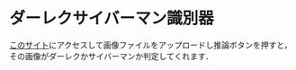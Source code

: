 # ダーレクサイバーマン識別器
[このサイト](https://straxfromibr.github.io/tfjs/)にアクセスして画像ファイルをアップロードし推論ボタンを押すと，その画像がダーレクかサイバーマンか判定してくれます．

